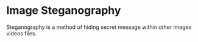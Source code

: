 # Image Steganography
 Steganography is a method of hiding secret message within other images videos files.

